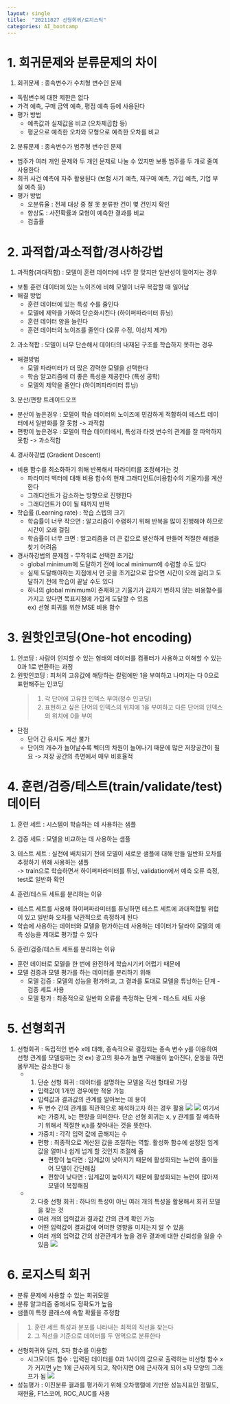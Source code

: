 ```yaml
---
layout: single
title:  "20211027 선형회귀/로지스틱"
categories: AI_bootcamp
---
```


# 1. 회귀문제와 분류문제의 차이

1. 회귀문제 : 종속변수가 수치형 변수인 문제
- 독립변수에 대한 제한은 없다
- 가격 예측, 구매 금액 예측, 평점 예측 등에 사용된다
- 평가 방법
    + 예측값과 실제값을 비교 (오차제곱합 등)
    + 평균으로 예측한 오차와 모형으로 예측한 오차를 비교
2. 분류문제 : 종속변수가 범주형 변수인 문제
- 범주가 여러 개인 문제와 두 개인 문제로 나눌 수 있지만 보통 범주를 두 개로 줄여 사용한다
- 희귀 사건 예측에 자주 활용된다 (보험 사기 예측, 재구매 예측, 가입 예측, 기업 부실 예측 등)
- 평가 방법
    + 오분류율 : 전체 대상 중 잘 못 분류한 건이 몇 건인지 확인
    + 향상도 : 사전확률과 모형이 예측한 결과를 비교
    + 검출률

# 2. 과적합/과소적합/경사하강법

1. 과적합(과대적합) : 모델이 훈련 데이터에 너무 잘 맞지만 일반성이 떨어지는 경우
- 보통 훈련 데이터에 있는 노이즈에 비해 모델이 너무 복잡할 때 일어남
- 해결 방법
    - 훈련 데이터에 있는 특성 수를 줄인다
    - 모델에 제약을 가하여 단순화시킨다 (하이퍼파라미터 튜닝)
    - 훈련 데이터 양을 늘린다
    - 훈련 데이터의 노이즈를 줄인다 (오류 수정, 이상치 제거)

2. 과소적합 : 모델이 너무 단순해서 데이터의 내재된 구조를 학습하지 못하는 경우
- 해결방법
    - 모델 파라미터가 더 많은 강력한 모델을 선택한다
    - 학습 알고리즘에 더 좋은 특성을 제공한다 (특성 공학)
    - 모델의 제약을 줄인다 (하이퍼파라미터 튜닝)

3. 분산/편향 트레이드오프
- 분산이 높은경우 : 모델이 학습 데이터의 노이즈에 민감하게 적합하여 테스트 데이터에서 일반화를 잘 못함 -> 과적합
- 편향이 높은경우 : 모델이 학습 데이터에서, 특성과 타겟 변수의 관계를 잘 파악하지 못함 -> 과소적합

4. 경사하강법 (Gradient Descent)
- 비용 함수를 최소화하기 위해 반복해서 파라미터를 조정해가는 것
    - 파라미터 벡터에 대해 비용 함수의 현재 그래디언트(비용함수의 기울기)를 계산한다
    - 그래디언트가 감소하는 방향으로 진행한다
    - 그래디언트가 0이 될 때까지 반복
- 학습률 (Learning rate) : 학습 스텝의 크기
    - 학습률이 너무 작으면 : 알고리즘이 수렴하기 위해 반복을 많이 진행해야 하므로 시간이 오래 걸림
    - 학습률이 너무 크면 : 알고리즘을 더 큰 값으로 발산하게 만들어 적절한 해법을 찾기 어려움
- 경사하강법의 문제점 - 무작위로 선택한 초기값
    - global minimum에 도달하기 전에 local minimum에 수렴할 수도 있다
    - 실제 도달해야하는 지점에서 먼 곳을 초기값으로 잡으면 시간이 오래 걸리고 도달하기 전에 학습이 끝날 수도 있다
    - 하나의 global minimum이 존재하고 기울기가 갑자기 변하지 않는 비용함수를 가지고 있다면 목표지점에 가깝게 도달할 수 있음\
      ex) 선형 회귀를 위한 MSE 비용 함수

# 3. 원핫인코딩(One-hot encoding)

1. 인코딩 : 사람이 인지할 수 있는 형태의 데이터를 컴퓨터가 사용하고 이해할 수 있는 0과 1로 변환하는 과정
2. 원핫인코딩 : 피처의 고유값에 해당하는 칼럼에만 1을 부여하고 나머지는 다 0으로 표현해주는 인코딩
    > 1. 각 단어에 고유한 인덱스 부여(정수 인코딩)
    > 2. 표현하고 싶은 단어의 인덱스의 위치에 1을 부여하고 다른 단어의 인덱스의 위치에 0을 부여
- 단점
    + 단어 간 유사도 계산 불가
    + 단어의 개수가 늘어날수록 벡터의 차원이 늘어나기 때문에 많은 저장공간이 필요 -> 저장 공간의 측면에서 매우 비효율적

# 4. 훈련/검증/테스트(train/validate/test) 데이터

1. 훈련 세트 : 시스템이 학습하는 데 사용하는 샘플
2. 검증 세트 : 모델을 비교하는 데 사용하는 샘플
3. 테스트 세트 : 실전에 배치되기 전에 모델이 새로운 샘플에 대해 만들 일반화 오차를 추정하기 위해 사용하는 샘플\
   -> train으로 학습하면서 하이퍼파라미터를 튜닝, validation에서 예측 오류 측정, test로 일반화 확인

4. 훈련/테스트 세트를 분리하는 이유
- 테스트 세트를 사용해 하이퍼파라미터를 튜닝하면 테스트 세트에 과대적합될 위헙이 있고 일반화 오차를 낙관적으로 측정하게 된다
- 학습에 사용하는 데이터와 모델을 평가하는데 사용하는 데이터가 달라야 모델의 예측 성능을 제대로 평가할 수 있다

5. 훈련/검증/테스트 세트를 분리하는 이유
- 훈련 데이터로 모델을 한 번에 완전하게 학습시기키 어렵기 때문에
- 모델 검증과 모델 평가를 하는 데이터를 분리하기 위해
    - 모델 검증 : 모델의 성능을 평가하고, 그 결과를 토대로 모델을 튜닝하는 단계 - 검증 세트 사용
    - 모델 평가 : 최종적으로 일반화 오류를 측정하는 단계 - 테스트 세트 사용

# 5. 선형회귀

1. 선형회귀 : 독립적인 변수 x에 대해, 종속적으로 결정되는 종속 변수 y를 이용하여 선형 관계를 모델링하는 것
   ex) 광고의 횟수가 늘면 구매율이 높아진다, 운동을 하면 몸무게는 감소한다 등
    - 1. 단순 선형 회귀 : 데이터를 설명하는 모델을 직선 형태로 가정
        - 입력값이 1개인 경우에만 적용 가능
        - 입력값과 결과값의 관계를 알아보는 데 용이
        - 두 변수 간의 관계를 직관적으로 해석하고자 하는 경우 활용
        ![](https://i.esdrop.com/d/9760phgt5lnm/DTbro1q5n5.png)
        ![](https://i.esdrop.com/d/9760phgt5lnm/UJjabn7DgQ.png)
    여기서 `W`는 가중치, `b`는 편향을 의미한다.
    단순 선형 회귀는 x, y 관계를 잘 예측하기 위해서 적절한 `W`,`b`를 찾아내는 것을 뜻한다.

        + 가중치 : 각각 입력 값에 곱해지는 수
        + 편향 : 최종적으로 계산된 값을 조절하는 역할. 활성화 함수에 설정된 임계값을 얼마나 쉽게 넘게 할 것인지 조절해 줌
            + 편향이 높다면 : 임계값이 낮아지기 때문에 활성화되는 뉴런이 줄어들어 모델이 간단해짐
            + 편향이 낮다면 : 임계값이 높아지기 때문에 활성화되는 뉴런이 많아져 모델이 복잡해짐
    - 2. 다중 선형 회귀 : 하나의 특성이 아닌 여러 개의 특성을 활용해서 회귀 모델을 찾는 것
        - 여러 개의 입력값과 결과값 간의 관계 확인 가능
        - 어떤 입력값이 결과값에 어떠한 영향을 미치는지 알 수 있음
        - 여러 개의 입력값 간의 상관관계가 높을 경우 결과에 대한 신뢰성을 잃을 수 있음
        ![](https://i.esdrop.com/d/9760phgt5lnm/rsNnJrbVTg.png)

# 6. 로지스틱 회귀

- 분류 문제에 사용할 수 있는 회귀모델
- 분류 알고리즘 중에서도 정확도가 높음
- 샘플이 특정 클래스에 속할 확률을 추정함
> 1. 훈련 세트 특성과 분포를 나타내는 최적의 직선을 찾는다
> 2. 그 직선을 기준으로 데이터를 두 영역으로 분류한다
- 선형회귀와 달리, S자 함수를 이용함
    + 시그모이드 함수 : 입력된 데이터를 0과 1사이의 값으로 출력하는 비선형 함수
        x가 커지면 y는 1에 근사하게 되고, 작아지면 0에 근사하게 되어 s자 모양의 그래프가 됨
        ![](https://i.esdrop.com/d/9760phgt5lnm/FQrWlUAtLI.png)
- 성능평가 : 이진분류 결과를 평가하기 위해 오차행렬에 기반한 성능지표인 정밀도, 재현율, F1스코어, ROC_AUC를 사용
